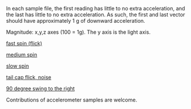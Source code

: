 In each sample file, the first reading has little to no extra acceleration, and the last has little to no extra acceleration.  As such, the first and last vector should have approximately 1 g of downward acceleration.

Magnitude: x,y,z axes (100 = 1g).  The y axis is the light axis.


[fast spin (flick)](https://www.youtube.com/watch?v=dARVKotoRBo)

[medium spin](http://www.youtube.com/watch?v=BdHF-I6nGoY)

[slow spin](http://www.youtube.com/watch?v=vIgSVww_OrY)

[tail cap flick, noise](http://www.youtube.com/watch?v=qUBKOs5Uozw)

[90 degree swing to the right](http://www.youtube.com/watch?v=kgK-K68B41w)


Contributions of accelerometer samples are welcome.
